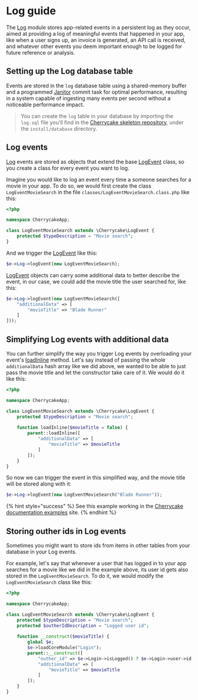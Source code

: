 # Log guide

The [Log](../../reference/core-modules/log/) module stores app-related events in a persistent log as they occur, aimed at providing a log of meaningful events that happened in your app, like when a user signs up, an invoice is generated, an API call is received, and whatever other events you deem important enough to be logged for future reference or analysis.

## Setting up the Log database table

Events are stored in the `log` database table using a shared-memory buffer and a programmed [Janitor](../janitor-guide.md) commit task for optimal performance, resulting in a system capable of ingesting many events per second without a noticeable performance impact.

> You can create the `log` table in your database by importing the `log.sql` file you'll find in the [Cherrycake skeleton repository](https://github.com/tin-cat/cherrycake-skeleton), under the `install/database` directory.

## Log events

[Log](../../reference/core-modules/log/) events are stored as objects that extend the base [LogEvent](../../reference/core-classes/logevent/) class, so you create a class for every event you want to log.

Imagine you would like to log an event every time a someone searches for a movie in your app. To do so, we would first create the class `LogEventMovieSearch` in the file `classes/LogEventMovieSearch.class.php` like this:

```php
<?php

namespace CherrycakeApp;

class LogEventMovieSearch extends \Cherrycake\LogEvent {
    protected $typeDescription = "Movie search";
}
```

And we trigger the [LogEvent](../../reference/core-classes/logevent/) like this:

```php
$e->Log->logEvent(new LogEventMovieSearch);
```

[LogEvent](../../reference/core-classes/logevent/) objects can carry some additional data to better describe the event, in our case, we could add the movie title the user searched for, like this:

```php
$e->Log->logEvent(new LogEventMovieSearch([
	"additionalData" => [
		"movieTitle" => "Blade Runner"
	]
]));
```

## Simplifying Log events with additional data

You can further simplify the way you trigger Log events by overloading your event's [loadInline](../../reference/core-classes/item/item-methods.md#loadinline) method. Let's say instead of passing the whole `additionalData` hash array like we did above, we wanted to be able to just pass the movie title and let the constructor take care of it. We would do it like this:

```php
<?php

namespace CherrycakeApp;

class LogEventMovieSearch extends \Cherrycake\LogEvent {
    protected $typeDescription = "Movie search";
    
    function loadInline($movieTitle = false) {
        parent::loadInline([
            "additionalData" => [
                "movieTitle" => $movieTitle
            ]
        ]);
    }
}
```

So now we can trigger the event in this simplified way, and the movie title will be stored along with it:

```php
$e->Log->logEvent(new LogEventMovieSearch("Blade Runner"));
```

{% hint style="success" %}
See this example working in the [Cherrycake documentation examples](https://documentation-examples.cherrycake.io/example/movieSearch) site.
{% endhint %}

## Storing outher ids in Log events

Sometimes you might want to store ids from items in other tables from your database in your Log events.

For example, let's say that whenever a user that has logged in to your app searches for a movie like we did in the example above, its user id gets also stored in the `LogEventMovieSearch`. To do it, we would modify the `LogEventMovieSearch` class like this:

```php
<?php

namespace CherrycakeApp;

class LogEventMovieSearch extends \Cherrycake\LogEvent {
    protected $typeDescription = "Movie search";
    protected $outherIdDescription = "Logged user id";
    
    function __construct($movieTitle) {
        global $e;
        $e->loadCoreModule("Login");
        parent::__construct([
            "outher_id" => $e->Login->isLogged() ? $e->Login->user->id : false,
            "additionalData" => [
                "movieTitle" => $movieTitle
            ]
        ]);
    }
}
```

